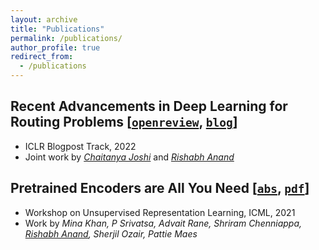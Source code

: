 ```yaml
---
layout: archive
title: "Publications"
permalink: /publications/
author_profile: true
redirect_from:
  - /publications
---
```


## Recent Advancements in Deep Learning for Routing Problems [[`openreview`](https://openreview.net/forum?id=4K7Na7nT65C), [`blog`](https://rish-16.github.io/posts/routing-dl/)]
- ICLR Blogpost Track, 2022
- Joint work by [_Chaitanya Joshi_](http://chaitjo.com) and <u><i>Rishabh Anand</i></u>

## Pretrained Encoders are All You Need [[`abs`](https://arxiv.org/abs/2106.05139), [`pdf`](https://arxiv.org/pdf/2106.05139)]
- Workshop on Unsupervised Representation Learning, ICML, 2021
- Work by _Mina Khan, P Srivatsa, Advait Rane, Shriram Chenniappa, <u>Rishabh Anand</u>, Sherjil Ozair, Pattie Maes_